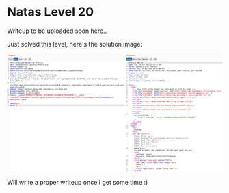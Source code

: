 # Natas Level 20
Writeup to be uploaded soon here.. 

Just solved this level, here's the solution image:

![](./images/Level20_solution.png)

Will write a proper writeup once i get some time  :)
